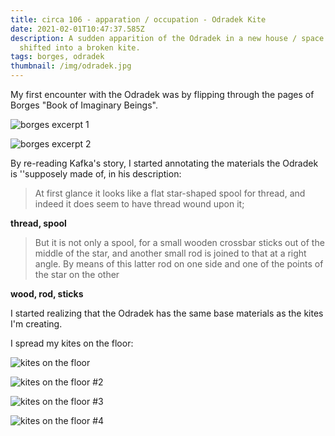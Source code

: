 ```yaml
---
title: circa 106 - apparation / occupation - Odradek Kite
date: 2021-02-01T10:47:37.585Z
description: A sudden apparition of the Odradek in a new house / space. Shape
  shifted into a broken kite.
tags: borges, odradek
thumbnail: /img/odradek.jpg
---
```

My first encounter with the Odradek was by flipping through the pages of Borges "Book of Imaginary Beings".

![borges excerpt 1](/img/screen-shot-2021-02-01-at-11.55.40.png "borges excerpt 1")

![borges excerpt 2](/img/screen-shot-2021-02-01-at-11.55.45.png "borges excerpt 2")



By re-reading Kafka's story, I started annotating the materials the Odradek is ''supposely made of, in his description:



> At first glance it looks like a flat star-shaped spool for thread, and indeed it does seem to have thread wound upon it;

**thread, spool**



> But it is not only a spool, for a small wooden crossbar sticks out of the middle of the star, and another small rod is joined to that at a right angle. By means of this latter rod on one side and one of the points of the star on the other

**wood, rod, sticks**



I started realizing that the Odradek has the same base materials as the kites I'm creating.

I spread my kites on the floor:



![](/img/img_20210201_120545730.jpg "kites on the floor")

![](/img/img_20210201_120620115.jpg "kites on the floor #2")

![](/img/img_20210201_120626226.jpg "kites on the floor #3")

![](/img/img_20210201_120553106.jpg "kites on the floor #4")